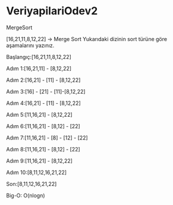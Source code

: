 # VeriyapilariOdev2
MergeSort


[16,21,11,8,12,22] -> Merge Sort
Yukarıdaki dizinin sort türüne göre aşamalarını yazınız.

Başlangıç:[16,21,11,8,12,22]

Adım 1:[16,21,11] - [8,12,22]

Adım 2:[16,21] - [11] - [8,12,22]

Adım 3:[16] - [21] - [11]-[8,12,22]

Adım 4:[16,21] - [11] - [8,12,22]

Adım 5:[11,16,21] - [8,12,22]

Adım 6:[11,16,21] - [8,12] - [22]

Adım 7:[11,16,21] - [8] - [12] - [22]

Adım 8:[11,16,21] - [8,12] - [22]

Adım 9:[11,16,21] - [8,12,22]

Adım 10:[8,11,12,16,21,22]

Son:[8,11,12,16,21,22]

Big-O: O(nlogn)
